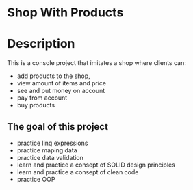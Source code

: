 # Shop With Products
# Description
This is a console project that imitates a shop where clients can:
- add products to the shop, 
- view amount of items and price
- see and put money on account
- pay from account
- buy products

## The goal of this project
- practice linq expressions
- practice maping data
- practice data validation 
- learn and practice a consept of SOLID design principles
- learn and practice a consept of clean code
- practice OOP
